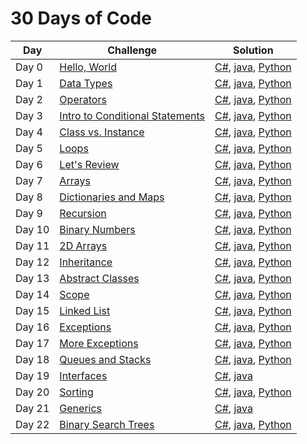 # 30 Days of Code

Day       |                    Challenge                    |                    Solution                    | 
--------- | ----------------------------------------------- | ---------------------------------------------- |
Day 0     | [Hello, World](https://www.hackerrank.com/challenges/30-hello-world) | [C#](https://github.com/gscvirus/hackerRank/blob/master/30%20Days%20of%20Code/Day%200%20Hello%2C%20World/Solution.cs), [java](https://github.com/gscvirus/hackerRank/blob/master/30%20Days%20of%20Code/Day%200%20Hello%2C%20World/Solution.java), [Python](https://github.com/gscvirus/hackerRank/blob/master/30%20Days%20of%20Code/Day%200%20Hello%2C%20World/Solution.py) |
Day 1     | [Data Types](https://www.hackerrank.com/challenges/30-data-types) | [C#](https://github.com/gscvirus/hackerRank/blob/master/30%20Days%20of%20Code/Day%201%20Data%20Types/Solution.cs), [java](https://github.com/gscvirus/hackerRank/blob/master/30%20Days%20of%20Code/Day%201%20Data%20Types/Solution.java), [Python](https://github.com/gscvirus/hackerRank/blob/master/30%20Days%20of%20Code/Day%201%20Data%20Types/Solution.py) |
Day 2     | [Operators](https://www.hackerrank.com/challenges/30-operators) | [C#](https://github.com/gscvirus/hackerRank/blob/master/30%20Days%20of%20Code/Day%202%20Operators/Solution.cs), [java](https://github.com/gscvirus/hackerRank/blob/master/30%20Days%20of%20Code/Day%202%20Operators/Solution.java), [Python](https://github.com/gscvirus/hackerRank/blob/master/30%20Days%20of%20Code/Day%202%20Operators/Solution.py) |
Day 3     | [Intro to Conditional Statements](https://www.hackerrank.com/challenges/30-conditional-statements) | [C#](https://github.com/gscvirus/hackerRank/blob/master/30%20Days%20of%20Code/Day%203%20Conditional%20Statements/Solution.cs), [java](https://github.com/gscvirus/hackerRank/blob/master/30%20Days%20of%20Code/Day%203%20Conditional%20Statements/Solution.java), [Python](https://github.com/gscvirus/hackerRank/blob/master/30%20Days%20of%20Code/Day%203%20Conditional%20Statements/Solution.py) |
Day 4     | [Class vs. Instance](https://www.hackerrank.com/challenges/30-class-vs-instance) | [C#](https://github.com/gscvirus/hackerRank/blob/master/30%20Days%20of%20Code/Day%204%20Class%20vs%2E%20Instance/Solution.cs), [java](https://github.com/gscvirus/hackerRank/blob/master/30%20Days%20of%20Code/Day%204%20Class%20vs%2E%20Instance/Solution.java), [Python](https://github.com/gscvirus/hackerRank/blob/master/30%20Days%20of%20Code/Day%204%20Class%20vs%2E%20Instance/Solution.py) |
Day 5     | [Loops](https://www.hackerrank.com/challenges/30-loops) | [C#](https://github.com/gscvirus/hackerRank/blob/master/30%20Days%20of%20Code/Day%205%20Loops/Solution.cs), [java](https://github.com/gscvirus/hackerRank/blob/master/30%20Days%20of%20Code/Day%205%20Loops/Solution.java), [Python](https://github.com/gscvirus/hackerRank/blob/master/30%20Days%20of%20Code/Day%205%20Loops/Solution.py) |
Day 6     | [Let's Review](https://www.hackerrank.com/challenges/30-review-loop) | [C#](https://github.com/gscvirus/hackerRank/blob/master/30%20Days%20of%20Code/Day%206%20Let%20Review/Solution.cs), [java](https://github.com/gscvirus/hackerRank/blob/master/30%20Days%20of%20Code/Day%206%20Let%20Review/Solution.java), [Python](https://github.com/gscvirus/hackerRank/blob/master/30%20Days%20of%20Code/Day%206%20Let%20Review/Solution.py) |
Day 7     | [Arrays](https://www.hackerrank.com/challenges/30-arrays) | [C#](https://github.com/gscvirus/hackerRank/blob/master/30%20Days%20of%20Code/Day%207%20Arrays/Solution.cs), [java](https://github.com/gscvirus/hackerRank/blob/master/30%20Days%20of%20Code/Day%207%20Arrays/Solution.java), [Python](https://github.com/gscvirus/hackerRank/blob/master/30%20Days%20of%20Code/Day%207%20Arrays/Solution.py) |
Day 8     | [Dictionaries and Maps](https://www.hackerrank.com/challenges/30-dictionaries-and-maps) | [C#](https://github.com/gscvirus/hackerRank/blob/master/30%20Days%20of%20Code/Day%208%20Dictionaries%20and%20Maps/Solution.cs), [java](https://github.com/gscvirus/hackerRank/blob/master/30%20Days%20of%20Code/Day%208%20Dictionaries%20and%20Maps/Solution.java), [Python](https://github.com/gscvirus/hackerRank/blob/master/30%20Days%20of%20Code/Day%208%20Dictionaries%20and%20Maps/Solution.py) |
Day 9     | [Recursion](https://www.hackerrank.com/challenges/30-recursion) | [C#](https://github.com/gscvirus/hackerRank/blob/master/30%20Days%20of%20Code/Day%209%20Recursion/Solution.cs), [java](https://github.com/gscvirus/hackerRank/blob/master/30%20Days%20of%20Code/Day%209%20Recursion/Solution.java), [Python](https://github.com/gscvirus/hackerRank/blob/master/30%20Days%20of%20Code/Day%209%20Recursion/Solution.py) |
Day 10     | [Binary Numbers](https://www.hackerrank.com/challenges/30-binary-numbers) | [C#](https://github.com/gscvirus/hackerRank/blob/master/30%20Days%20of%20Code/Day%2010%20Binary%20Numbers/Solution.cs), [java](https://github.com/gscvirus/hackerRank/blob/master/30%20Days%20of%20Code/Day%2010%20Binary%20Numbers/Solution.java), [Python](https://github.com/gscvirus/hackerRank/blob/master/30%20Days%20of%20Code/Day%2010%20Binary%20Numbers/Solution.py) |
Day 11     | [2D Arrays](https://www.hackerrank.com/challenges/30-2d-arrays) | [C#](https://github.com/gscvirus/hackerRank/blob/master/30%20Days%20of%20Code/Day%2011%202D%20Arrays/Solution.cs), [java](https://github.com/gscvirus/hackerRank/blob/master/30%20Days%20of%20Code/Day%2011%202D%20Arrays/Solution.java), [Python](https://github.com/gscvirus/hackerRank/blob/master/30%20Days%20of%20Code/Day%2011%202D%20Arrays/Solution.py) |
Day 12     | [Inheritance](https://www.hackerrank.com/challenges/30-inheritance) | [C#](https://github.com/gscvirus/hackerRank/blob/master/30%20Days%20of%20Code/Day%2012%20Inheritance/Solution.cs), [java](https://github.com/gscvirus/hackerRank/blob/master/30%20Days%20of%20Code/Day%2012%20Inheritance/Solution.java), [Python](https://github.com/gscvirus/hackerRank/blob/master/30%20Days%20of%20Code/Day%2012%20Inheritance/Solution.py) |
Day 13     | [Abstract Classes](https://www.hackerrank.com/challenges/30-abstract-classes) | [C#](https://github.com/gscvirus/hackerRank/blob/master/30%20Days%20of%20Code/Day%2013%20Abstract%20Classes/Solution.cs), [java](https://github.com/gscvirus/hackerRank/blob/master/30%20Days%20of%20Code/Day%2013%20Abstract%20Classes/Solution.java), [Python](https://github.com/gscvirus/hackerRank/blob/master/30%20Days%20of%20Code/Day%2013%20Abstract%20Classes/Solution.py) |
Day 14     | [Scope](https://www.hackerrank.com/challenges/30-scope) | [C#](https://github.com/gscvirus/hackerRank/blob/master/30%20Days%20of%20Code/Day%2014%20Scope/Solution.cs), [java](https://github.com/gscvirus/hackerRank/blob/master/30%20Days%20of%20Code/Day%2014%20Scope/Solution.java), [Python](https://github.com/gscvirus/hackerRank/blob/master/30%20Days%20of%20Code/Day%2014%20Scope/Solution.py) |
Day 15     | [Linked List](https://www.hackerrank.com/challenges/30-linked-list) | [C#](https://github.com/gscvirus/hackerRank/blob/master/30%20Days%20of%20Code/Day%2015%20Linked%20List/Solution.cs), [java](https://github.com/gscvirus/hackerRank/blob/master/30%20Days%20of%20Code/Day%2015%20Linked%20List/Solution.java), [Python](https://github.com/gscvirus/hackerRank/blob/master/30%20Days%20of%20Code/Day%2015%20Linked%20List/Solution.py) |
Day 16     | [Exceptions](https://www.hackerrank.com/challenges/30-exceptions-string-to-integer) | [C#](https://github.com/gscvirus/hackerRank/blob/master/30%20Days%20of%20Code/Day%2016%20Exceptions/Solution.cs), [java](https://github.com/gscvirus/hackerRank/blob/master/30%20Days%20of%20Code/Day%2016%20Exceptions/Solution.java), [Python](https://github.com/gscvirus/hackerRank/blob/master/30%20Days%20of%20Code/Day%2016%20Exceptions/Solution.py) |
Day 17     | [More Exceptions](https://www.hackerrank.com/challenges/30-more-exceptions) | [C#](https://github.com/gscvirus/hackerRank/blob/master/30%20Days%20of%20Code/Day%2017%20More%20Exceptions/Solution.cs), [java](https://github.com/gscvirus/hackerRank/blob/master/30%20Days%20of%20Code/Day%2017%20More%20Exceptions/Solution.java), [Python](https://github.com/gscvirus/hackerRank/blob/master/30%20Days%20of%20Code/Day%2017%20More%20Exceptions/Solution.py) |
Day 18     | [Queues and Stacks](https://www.hackerrank.com/challenges/30-queues-stacks) | [C#](https://github.com/gscvirus/hackerRank/blob/master/30%20Days%20of%20Code/Day%2018%20Queues%20and%20Stacks/Solution.cs), [java](https://github.com/gscvirus/hackerRank/blob/master/30%20Days%20of%20Code/Day%2018%20Queues%20and%20Stacks/Solution.java), [Python](https://github.com/gscvirus/hackerRank/blob/master/30%20Days%20of%20Code/Day%2018%20Queues%20and%20Stacks/Solution.py) |
Day 19     | [Interfaces](https://www.hackerrank.com/challenges/30-interfaces) | [C#](https://github.com/gscvirus/hackerRank/blob/master/30%20Days%20of%20Code/Day%2019%20Interfaces/Solution.cs), [java](https://github.com/gscvirus/hackerRank/blob/master/30%20Days%20of%20Code/Day%2019%20Interfaces/Solution.java) |
Day 20     | [Sorting](https://www.hackerrank.com/challenges/30-sorting) | [C#](https://github.com/gscvirus/hackerRank/blob/master/30%20Days%20of%20Code/Day%2020%20Sorting/Solution.cs), [java](https://github.com/gscvirus/hackerRank/blob/master/30%20Days%20of%20Code/Day%2020%20Sorting/Solution.java), [Python](https://github.com/gscvirus/hackerRank/blob/master/30%20Days%20of%20Code/Day%2020%20Sorting/Solution.py) |
Day 21     | [Generics](https://www.hackerrank.com/challenges/30-generics) | [C#](https://github.com/gscvirus/hackerRank/blob/master/30%20Days%20of%20Code/Day%2021%20Generics/Solution.cs), [java](https://github.com/gscvirus/hackerRank/blob/master/30%20Days%20of%20Code/Day%2021%20Generics/Solution.java) |
Day 22     | [Binary Search Trees](https://www.hackerrank.com/challenges/30-binary-search-trees) | [C#](https://github.com/gscvirus/hackerRank/blob/master/30%20Days%20of%20Code/Day%2022%20Binary%20Search%20Trees/Solution.cs), [java](https://github.com/gscvirus/hackerRank/blob/master/30%20Days%20of%20Code/Day%2022%20Binary%20Search%20Trees/Solution.java),  [Python](https://github.com/gscvirus/hackerRank/blob/master/30%20Days%20of%20Code/Day%2021%20Binary%20Search%20Trees/Solution.py) |